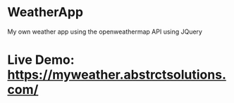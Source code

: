 # WeatherApp
My own weather app using the openweathermap API using JQuery

# Live Demo: https://myweather.abstrctsolutions.com/
